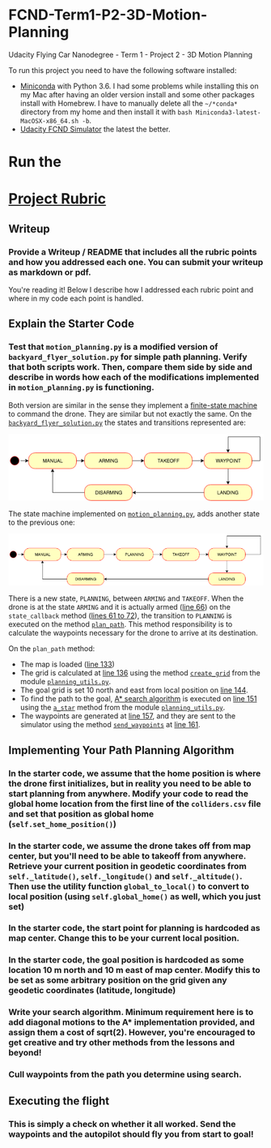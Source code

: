 # FCND-Term1-P2-3D-Motion-Planning
Udacity Flying Car Nanodegree - Term 1 - Project 2 - 3D Motion Planning

To run this project you need to have the following software installed:

- [Miniconda](https://conda.io/miniconda.html) with Python 3.6. I had some problems while installing this on my Mac after having an older version install and some other packages install with Homebrew. I have to manually delete all the `~/*conda*` directory from my home and then install it with `bash Miniconda3-latest-MacOSX-x86_64.sh -b`.
- [Udacity FCND Simulator](https://github.com/udacity/FCND-Simulator-Releases/releases) the latest the better.


# Run the


# [Project Rubric](https://review.udacity.com/#!/rubrics/1534/view)

## Writeup

### Provide a Writeup / README that includes all the rubric points and how you addressed each one. You can submit your writeup as markdown or pdf.

You're reading it! Below I describe how I addressed each rubric point and where in my code each point is handled.

## Explain the Starter Code

### Test that `motion_planning.py` is a modified version of `backyard_flyer_solution.py` for simple path planning. Verify that both scripts work. Then, compare them side by side and describe in words how each of the modifications implemented in `motion_planning.py` is functioning.

Both version are similar in the sense they implement a [finite-state machine](https://en.wikipedia.org/wiki/Finite-state_machine) to command the drone. They are similar but not exactly the same. On the [`backyard_flyer_solution.py`](./backyard_flyer_solution.py) the states and transitions represented are:

![backyard_flyer_solution.py state machine](./images/backyard_flyer_state_machine.png)

The state machine implemented on [`motion_planning.py`](./motion_planning_from_seed_project.py), adds another state to the previous one:

![motion_planning_from_seed_project.py state machine](./images/motion_planning__state_machine.png)

There is a new state, `PLANNING`, between  `ARMING` and `TAKEOFF`. When the drone is at the state `ARMING` and it is actually armed ([line 66](./motion_planning_from_seed_project.py#L66)) on the `state_callback` method ([lines 61 to 72](./motion_planning_from_seed_project.py#L61-L72)), the transition to `PLANNING` is executed on the method [`plan_path`](./motion_planning_from_seed_project.py#L114-161). This method responsibility is to calculate the waypoints necessary for the drone to arrive at its destination.

On the `plan_path` method:
- The map is loaded ([line 133](./motion_planning_from_seed_project.py#L133))
- The grid is calculated at [line 136](./motion_planning_from_seed_project.py#L136) using the method [`create_grid`](./planning_utils.py#L6-L41) from the module [`planning_utils.py`](./planning_utils.py).
- The goal grid is set 10 north and east from local position on [line 144]((./motion_planning_from_seed_project.py#L144)).
- To find the path to the goal, [A* search algorithm](https://en.wikipedia.org/wiki/A*_search_algorithm) is executed on [line 151](./motion_planning_from_seed_project.py#L151) using the [`a_star`](./planning_utils.py#L91-L140) method from the module [`planning_utils.py`](./planning_utils.py).
- The waypoints are generated at [line 157](./motion_planning_from_seed_project.py#L157), and they are sent to the simulator using the method [`send_waypoints`](././motion_planning_from_seed_project.py#L109-L112) at [line 161](./motion_planning_from_seed_project.py#L161).

## Implementing Your Path Planning Algorithm

### In the starter code, we assume that the home position is where the drone first initializes, but in reality you need to be able to start planning from anywhere. Modify your code to read the global home location from the first line of the `colliders.csv` file and set that position as global home (`self.set_home_position()`)

### In the starter code, we assume the drone takes off from map center, but you'll need to be able to takeoff from anywhere. Retrieve your current position in geodetic coordinates from `self._latitude()`, `self._longitude()` and `self._altitude()`. Then use the utility function `global_to_local()` to convert to local position (using `self.global_home()` as well, which you just set)

### In the starter code, the start point for planning is hardcoded as map center. Change this to be your current local position.

### In the starter code, the goal position is hardcoded as some location 10 m north and 10 m east of map center. Modify this to be set as some arbitrary position on the grid given any geodetic coordinates (latitude, longitude)

### Write your search algorithm. Minimum requirement here is to add diagonal motions to the A* implementation provided, and assign them a cost of sqrt(2). However, you're encouraged to get creative and try other methods from the lessons and beyond!

### Cull waypoints from the path you determine using search.

## Executing the flight

### This is simply a check on whether it all worked. Send the waypoints and the autopilot should fly you from start to goal!
